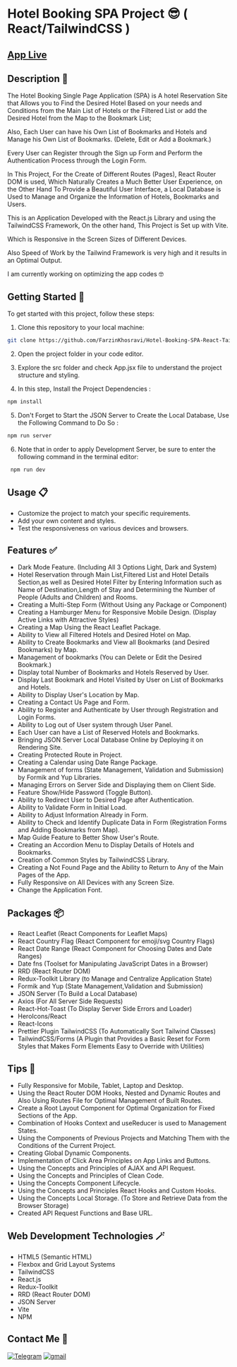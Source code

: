 # Hotel Booking SPA Project 😎 ( React/TailwindCSS )

## [App Live](https://hotel-booking-spa-react-tailwindcss.netlify.app/)

## Description 📝

The Hotel Booking Single Page Application (SPA) is A hotel Reservation Site that Allows you to Find the Desired Hotel Based on your needs and Conditions from the Main List of Hotels or the Filtered List or add the Desired Hotel from the Map to the Bookmark List;

Also, Each User can have his Own List of Bookmarks and Hotels and Manage his Own List of Bookmarks. (Delete, Edit or Add a Bookmark.)

Every User can Register through the Sign up Form and Perform the Authentication Process through the Login Form.

In This Project, For the Create of Different Routes (Pages), React Router DOM is used, Which Naturally Creates a Much Better User Experience, on the Other Hand
To Provide a Beautiful User Interface, a Local Database is Used to Manage and Organize the Information of Hotels, Bookmarks and Users.

This is an Application Developed with the React.js Library and using the TailwindCSS Framework,
On the other hand, This Project is Set up with Vite.

Which is Responsive in the Screen Sizes of Different Devices.

Also Speed of Work by the Tailwind Framework is very high and it results in an Optimal Output.

I am currently working on optimizing the app codes 🤓

## Getting Started 🚀

To get started with this project, follow these steps:

1. Clone this repository to your local machine:

```bash
git clone https://github.com/FarzinKhosravi/Hotel-Booking-SPA-React-TailwindCSS.git

```

2. Open the project folder in your code editor.

3. Explore the src folder and check App.jsx file to understand the project structure and styling.

4. In this step, Install the Project Dependencies :

```bash
npm install
```

5. Don't Forget to Start the JSON Server to Create the Local Database, Use the Following Command to Do So :

```bash
npm run server
```

6. Note that in order to apply Development Server, be sure to enter the following command in the terminal editor:

```bash
 npm run dev
```

## Usage 📋

- Customize the project to match your specific requirements.
- Add your own content and styles.
- Test the responsiveness on various devices and browsers.

## Features ✅

- Dark Mode Feature. (Including All 3 Options Light, Dark and System)
- Hotel Reservation through Main List,Filtered List and Hotel Details Section,as well as Desired Hotel Filter by Entering Information such as Name of Destination,Length of Stay and Determining the Number of People (Adults and Children) and Rooms.
- Creating a Multi-Step Form (Without Using any Package or Component)
- Creating a Hamburger Menu for Responsive Mobile Design. (Display Active Links with Attractive Styles)
- Creating a Map Using the React Leaflet Package.
- Ability to View all Filtered Hotels and Desired Hotel on Map.
- Ability to Create Bookmarks and View all Bookmarks (and Desired Bookmarks) by Map.
- Management of bookmarks (You can Delete or Edit the Desired Bookmark.)
- Display total Number of Bookmarks and Hotels Reserved by User.
- Display Last Bookmark and Hotel Visited by User on List of Bookmarks and Hotels.
- Ability to Display User's Location by Map.
- Creating a Contact Us Page and Form.
- Ability to Register and Authenticate by User through Registration and Login Forms.
- Ability to Log out of User system through User Panel.
- Each User can have a List of Reserved Hotels and Bookmarks.
- Bringing JSON Server Local Database Online by Deploying it on Rendering Site.
- Creating Protected Route in Project.
- Creating a Calendar using Date Range Package.
- Management of forms (State Management, Validation and Submission) by Formik and Yup Libraries.
- Managing Errors on Server Side and Displaying them on Client Side.
- Feature Show/Hide Password (Toggle Button).
- Ability to Redirect User to Desired Page after Authentication.
- Ability to Validate Form in Initial Load.
- Ability to Adjust Information Already in Form.
- Ability to Check and Identify Duplicate Data in Form (Registration Forms and Adding Bookmarks from Map).
- Map Guide Feature to Better Show User's Route.
- Creating an Accordion Menu to Display Details of Hotels and Bookmarks.
- Creation of Common Styles by TailwindCSS Library.
- Creating a Not Found Page and the Ability to Return to Any of the Main Pages of the App.
- Fully Responsive on All Devices with any Screen Size.
- Change the Application Font.

## Packages 📦

- React Leaflet (React Components for Leaflet Maps)
- React Country Flag (React Component for emoji/svg Country Flags)
- React Date Range (React Component for Choosing Dates and Date Ranges)
- Date fns (Toolset for Manipulating JavaScript Dates in a Browser)
- RRD (React Router DOM)
- Redux-Toolkit Library (to Manage and Centralize Application State)
- Formik and Yup (State Management,Validation and Submission)
- JSON Server (To Build a Local Database)
- Axios (For All Server Side Requests)
- React-Hot-Toast (To Display Server Side Errors and Loader)
- HeroIcons/React
- React-Icons
- Prettier Plugin TailwindCSS (To Automatically Sort Tailwind Classes)
- TailwindCSS/Forms (A Plugin that Provides a Basic Reset for Form Styles that Makes Form Elements Easy to Override with Utilities)

## Tips 📌

- Fully Responsive for Mobile, Tablet, Laptop and Desktop.
- Using the React Router DOM Hooks, Nested and Dynamic Routes and Also Using Routes File for Optimal Management of Built Routes.
- Create a Root Layout Component for Optimal Organization for Fixed Sections of the App.
- Combination of Hooks Context and useReducer is used to Management States.
- Using the Components of Previous Projects and Matching Them with the Conditions of the Current Project.
- Creating Global Dynamic Components.
- Implementation of Click Area Principles on App Links and Buttons.
- Using the Concepts and Principles of AJAX and API Request.
- Using the Concepts and Principles of Clean Code.
- Using the Concepts Component Lifecycle.
- Using the Concepts and Principles React Hooks and Custom Hooks.
- Using the Concepts Local Storage. (To Store and Retrieve Data from the Browser Storage)
- Created API Request Functions and Base URL.

## Web Development Technologies 🪄

- HTML5 (Semantic HTML)
- Flexbox and Grid Layout Systems
- TailwindCSS
- React.js
- Redux-Toolkit
- RRD (React Router DOM)
- JSON Server
- Vite
- NPM

## Contact Me 📧

<p>
<a href="https://t.me/Farzin_KHI" target="_blank"><img alt="Telegram" src="https://img.shields.io/badge/Telegram-%230077B5.svg?&style=for-the-badge&logo=telegram&logoColor=white" /></a> <a href="mailto:khosravii.farzin@gmail.com" target="_blank"><img alt="gmail" src="https://img.shields.io/badge/Gmail-%2312100E.svg?&style=for-the-badge&logo=gmail&logoColor=white" /></a>

</p>
